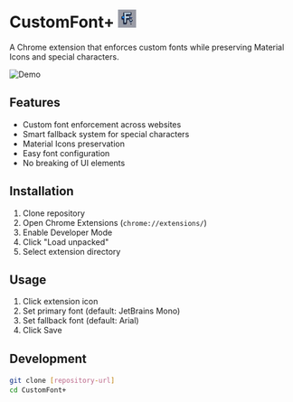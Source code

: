 # CustomFont+  <img src="icons/logo-old.png" width="32" height="32" alt="CustomFont+ Logo"> 


A Chrome extension that enforces custom fonts while preserving Material Icons and special characters.

![Demo](./demo.gif)

## Features
- Custom font enforcement across websites
- Smart fallback system for special characters
- Material Icons preservation
- Easy font configuration
- No breaking of UI elements

## Installation
1. Clone repository
2. Open Chrome Extensions (`chrome://extensions/`)
3. Enable Developer Mode
4. Click "Load unpacked"
5. Select extension directory

## Usage
1. Click extension icon
2. Set primary font (default: JetBrains Mono)
3. Set fallback font (default: Arial)
4. Click Save

## Development
```bash
git clone [repository-url]
cd CustomFont+